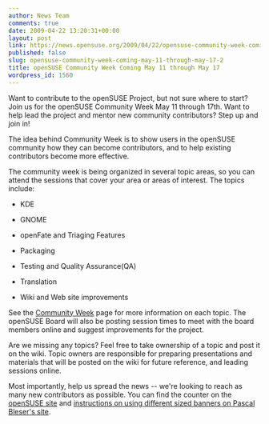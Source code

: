 ```yaml
---
author: News Team
comments: true
date: 2009-04-22 13:20:31+00:00
layout: post
link: https://news.opensuse.org/2009/04/22/opensuse-community-week-coming-may-11-through-may-17-2/
published: false
slug: opensuse-community-week-coming-may-11-through-may-17-2
title: openSUSE Community Week Coming May 11 through May 17
wordpress_id: 1560
---
```


Want to contribute to the openSUSE Project, but not sure where to start? Join us for the openSUSE Community Week May 11 through 17th. Want to help lead the project and mentor new community contributors? Step up and join in!






The idea behind Community Week is to show users in the openSUSE community how they can become contributors, and to help existing contributors become more effective.






The community week is being organized in several topic areas, so you can attend the sessions that cover your area or areas of interest. The topics include:









  * KDE



  * GNOME



  * openFate and Triaging Features



  * Packaging



  * Testing and Quality Assurance(QA)



  * Translation



  * Wiki and Web site improvements







See the [Community Week](//en.opensuse.org/CommunityWeek) page for more information on each topic. The openSUSE Board will also be posting session times to meet with the board members online and suggest improvements for the project.






Are we missing any topics? Feel free to take ownership of a topic and post it on the wiki. Topic owners are responsible for preparing presentations and materials that will be posted on the wiki for future reference, and leading sessions online.






Most importantly, help us spread the news -- we're looking to reach as many new contributors as possible. You can find the counter on the [openSUSE site](//counter.opensuse.org/communityweek/) and [instructions on using different sized banners on Pascal Bleser's site](//dev-loki.blogspot.com/2009/04/opensuse-community-week-countdown.html).
